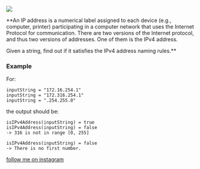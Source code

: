 <a href="https://www.instagram.com/9_Tay"><img src="https://img.shields.io/badge/instagram-%23E4415F?style=flat&logo=instagram&logoColor=white"/></a>

**An IP address is a numerical label assigned to each device (e.g., computer, printer) participating in a computer
network that uses the Internet Protocol for communication. There are two versions of the Internet protocol, and thus two
versions of addresses. One of them is the IPv4 address.

Given a string, find out if it satisfies the IPv4 address naming rules.**

### Example

For:

```
inputString = "172.16.254.1"
inputString = "172.316.254.1"
inputString = ".254.255.0"
```

the output should be:

```
isIPv4Address(inputString) = true
isIPv4Address(inputString) = false
-> 316 is not in range [0, 255]

isIPv4Address(inputString) = false
-> There is no first number.
```

[follow me on instagram](https://www.instagram.com/9_tay)